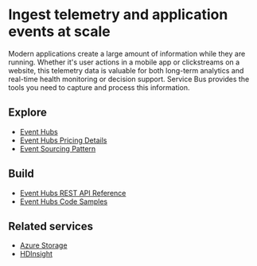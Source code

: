 <properties 
	pageTitle="Ingest Telemetry and Application Events at Scale" 
	description="Learn how to ingest telemetry and application events at scale across your business solutions." 
	services="event-hubs,service-bus" 
	documentationCenter=".net" 
	authors="sethmanheim" 
	manager="timlt" 
	editor=""/>

<tags 
	ms.service="event-hubs" 
	ms.workload="tbd" 
	ms.tgt_pltfrm="na" 
	ms.devlang="multiple" 
	ms.topic="article" 
	ms.date="03/18/2015" 
	ms.author="sethm"/>

# Ingest telemetry and application events at scale
 
Modern applications create a large amount of information while they are running. Whether it's user actions in a mobile app or clickstreams on a website, this telemetry data is valuable for both long-term analytics and real-time health monitoring or decision support. Service Bus provides the tools you need to capture and process this information.


## Explore
- [Event Hubs](http://msdn.microsoft.com/library/dn789973.aspx)
- [Event Hubs Pricing Details](http://azure.microsoft.com/pricing/details/event-hubs/)
- [Event Sourcing Pattern](http://msdn.microsoft.com/library/dn589792.aspx)
 
## Build
- [Event Hubs REST API Reference](https://msdn.microsoft.com/library/dn790674.aspx)
- [Event Hubs Code Samples](https://code.msdn.microsoft.com/windowsazure/site/search?query=event%20hubs&f%5B0%5D.Value=event%20hubs&f%5B0%5D.Type=SearchText&ac=5)
 
## Related services
- [Azure Storage](http://azure.microsoft.com/documentation/services/storage/)
- [HDInsight](http://azure.microsoft.com/documentation/services/hdinsight/)
